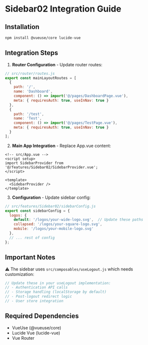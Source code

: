 # Sidebar02 Integration Guide

## Installation
```bash
npm install @vueuse/core lucide-vue
```

## Integration Steps

1. **Router Configuration** - Update router routes:
```javascript
// src/router/routes.js
export const mainLayoutRoutes = [
  {
    path: '/',
    name: 'Dashboard',
    component: () => import('@/pages/DashboardPage.vue'),
    meta: { requiresAuth: true, useInNav: true }
  },
  {
    path: '/test',
    name: 'Test',
    component: () => import('@/pages/TestPage.vue'),
    meta: { requiresAuth: true, useInNav: true }
  }
];
```

2. **Main App Integration** - Replace App.vue content:
```vue
<!-- src/App.vue -->
<script setup>
import SidebarProvider from '@/features/Sidebar02/SidebarProvider.vue';
</script>

<template>
  <SidebarProvider />
</template>
```

3. **Configuration** - Update sidebar config:
```javascript
// src/features/Sidebar02/sidebarConfig.js
export const sidebarConfig = {
  logos: {
    default: '/logos/your-wide-logo.svg',  // Update these paths
    collapsed: '/logos/your-square-logo.svg',
    mobile: '/logos/your-mobile-logo.svg'
  },
  // ... rest of config
};
```

## Important Notes

⚠️ The sidebar uses `src/composables/useLogout.js` which needs customization:
```javascript
// Update these in your useLogout implementation:
// - Authentication API calls
// - Storage handling (localStorage by default)
// - Post-logout redirect logic
// - User store integration
```

## Required Dependencies
- VueUse (@vueuse/core)
- Lucide Vue (lucide-vue)
- Vue Router
